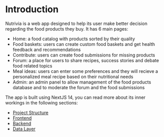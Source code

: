 # Introduction

Nutrivia is a web app designed to help its user make better decision regarding the food products they buy. It has 6 main pages:

- Home: a food catalog with products sorted by their quality
- Food baskets: users can create custom food baskets and get health feedback and recommendations
- Contribute: users can create food submissions for missing products
- Forum: a place for users to share recipes, success stories and debate food related topics
- Meal ideas: users can enter some preferences and they will recieve a personalized meal recipe based on their nutritional needs
- Admin: an admin panel to allow management of the food products database and to moderate the forum and the food submissions

The app is built using NextJS 14, you can read more about its inner workings in the following sections:

- [Project Structure](./structure.md)
- [Frontend](./frontend.md)
- [Backend](./backend.md)
- [Data Layer](./data.md)
